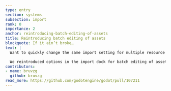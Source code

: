 ```yaml
---
type: entry
section: systems
subsection: import
rank: 0
importance: 2
anchor: reintroducing-batch-editing-of-assets
title: Reintroducing batch editing of assets
blockquote: If it ain’t broke…
text: |
  Want to quickly change the same import setting for multiple resource files?

  We reintroduced options in the import dock for batch editing of assets. It means that you can select these files in the FileSystem dock and the Import dock will react appropriately. It will let you select which properties you want to edit. With a single click of the “Reimport” button, your new settings will be applied to each.
contributors:
- name: bruvzg
  github: bruvzg
read_more: https://github.com/godotengine/godot/pull/107211
---
```

